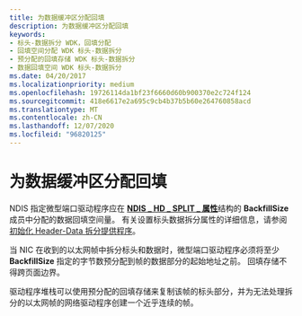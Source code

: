 ```yaml
---
title: 为数据缓冲区分配回填
description: 为数据缓冲区分配回填
keywords:
- 标头-数据拆分 WDK，回填分配
- 回填空间分配 WDK 标头-数据拆分
- 预分配的回填存储 WDK 标头-数据拆分
- 数据回填空间 WDK 标头-数据拆分
ms.date: 04/20/2017
ms.localizationpriority: medium
ms.openlocfilehash: 19726114da1bf23f6660d60b900370e2c724f124
ms.sourcegitcommit: 418e6617e2a695c9cb4b37b5b60e264760858acd
ms.translationtype: MT
ms.contentlocale: zh-CN
ms.lasthandoff: 12/07/2020
ms.locfileid: "96820125"
---
```

# <a name="allocating-backfill-for-the-data-buffer"></a>为数据缓冲区分配回填





NDIS 指定微型端口驱动程序应在 [**NDIS \_ HD \_ SPLIT \_ 属性**](/windows-hardware/drivers/ddi/ndis/ns-ndis-_ndis_hd_split_attributes)结构的 **BackfillSize** 成员中分配的数据回填空间量。 有关设置标头数据拆分属性的详细信息，请参阅 [初始化 Header-Data 拆分提供程序](initializing-a-header-data-split-provider.md)。

当 NIC 在收到的以太网帧中拆分标头和数据时，微型端口驱动程序必须将至少 **BackfillSize** 指定的字节数预分配到帧的数据部分的起始地址之前。 回填存储不得跨页面边界。

驱动程序堆栈可以使用预分配的回填存储来复制该帧的标头部分，并为无法处理拆分的以太网帧的网络驱动程序创建一个近乎连续的帧。

 

